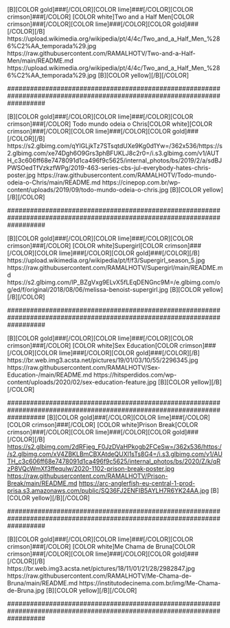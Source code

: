 


<channels>
<channel>
<name>[B][COLOR gold]###[/COLOR][COLOR lime]###[/COLOR][COLOR crimson]###[/COLOR] [COLOR white]Two and a Half Men[COLOR crimson]###[/COLOR][COLOR lime]###[/COLOR][COLOR gold]###[/COLOR][/B]</name>
<thumbnail>https://upload.wikimedia.org/wikipedia/pt/4/4c/Two_and_a_Half_Men_%286%C2%AA_temporada%29.jpg</thumbnail>
<externallink>https://raw.githubusercontent.com/RAMALHOTV/Two-and-a-Half-Men/main/README.md</externallink>
<fanart>https://upload.wikimedia.org/wikipedia/pt/4/4c/Two_and_a_Half_Men_%286%C2%AA_temporada%29.jpg</fanart>
<info>[B][COLOR yellow][/B][/COLOR]</info>
 
##########################################################################################################################

<channels>
<channel>
<name>[B][COLOR gold]###[/COLOR][COLOR lime]###[/COLOR][COLOR crimson]###[/COLOR] Todo mundo odeia o Chris[COLOR white][COLOR crimson]###[/COLOR][COLOR lime]###[/COLOR][COLOR gold]###[/COLOR][/B]</name>
<thumbnail>https://s2.glbimg.com/qYlGLjkTz7STsqtdUXe9Kg0d1Yw=/362x536/https://s2.glbimg.com/xe74Dgh6O9Grs3phBFUKLJ8c2r0=/i.s3.glbimg.com/v1/AUTH_c3c606ff68e7478091d1ca496f9c5625/internal_photos/bs/2019/2/a/sdBJPWSOedTfVzkzfWPg/2019-463-series-cbs-jul-everybody-hates-chris-poster.jpg</thumbnail>
<externallink>https://raw.githubusercontent.com/RAMALHOTV/Todo-mundo-odeia-o-Chris/main/README.md</externallink>
<fanart>https://cinepop.com.br/wp-content/uploads/2019/09/todo-mundo-odeia-o-chris.jpg</fanart>
<info>[B][COLOR yellow][/B][/COLOR]</info>
 
##########################################################################################################################


<channels>
<channel>
<name>[B][COLOR gold]###[/COLOR][COLOR lime]###[/COLOR][COLOR crimson]###[/COLOR] [COLOR white]Supergirl[COLOR crimson]###[/COLOR][COLOR lime]###[/COLOR][COLOR gold]###[/COLOR][/B]</name>
<thumbnail>https://upload.wikimedia.org/wikipedia/pt/f/f3/Supergirl_season_5.jpg</thumbnail>
<externallink>https://raw.githubusercontent.com/RAMALHOTV/Supergirl/main/README.md</externallink>
<fanart>https://s2.glbimg.com/IP_BZgVxg9ELvX5fLEqDENGnc9M=/e.glbimg.com/og/ed/f/original/2018/08/06/melissa-benoist-supergirl.jpg</fanart>
<info>[B][COLOR yellow][/B][/COLOR]</info>
 
##########################################################################################################################

<channels>
<channel>
<name>[B][COLOR gold]###[/COLOR][COLOR lime]###[/COLOR][COLOR crimson]###[/COLOR] [COLOR white]Sex Education[COLOR crimson]###[/COLOR][COLOR lime]###[/COLOR][COLOR gold]###[/COLOR][/B]</name>
<thumbnail>https://br.web.img3.acsta.net/pictures/19/01/03/10/55/2296345.jpg</thumbnail>
<externallink>https://raw.githubusercontent.com/RAMALHOTV/Sex-Education-/main/README.md</externallink>
<fanart>https://hitsperdidos.com/wp-content/uploads/2020/02/sex-education-feature.jpg</fanart>
<info>[B][COLOR yellow][/B][/COLOR]</info>
 
##########################################################################################################################
<channels>
<channel>
<name>[B][COLOR gold]###[/COLOR][COLOR lime]###[/COLOR][COLOR crimson]###[/COLOR] [COLOR white]Prison Break[COLOR crimson]###[/COLOR][COLOR lime]###[/COLOR][COLOR gold]###[/COLOR][/B]</name>
<thumbnail>https://s2.glbimg.com/2dRFjeg_F0JzDVaHPkogb2FCeSw=/362x536/https://s2.glbimg.com/xV4ZBKLBmCBXAtdeQUXl1sTs8G4=/i.s3.glbimg.com/v1/AUTH_c3c606ff68e7478091d1ca496f9c5625/internal_photos/bs/2020/Z/k/qRzP8VQcWmXf3ffequlw/2020-1102-prison-break-poster.jpg</thumbnail>
<externallink>https://raw.githubusercontent.com/RAMALHOTV/Prison-Break/main/README.md</externallink>
<fanart>https://arc-anglerfish-eu-central-1-prod-prisa.s3.amazonaws.com/public/SQ36FJ2ENFIB5AYLH7R6YK24AA.jpg</fanart>
<info>[B][COLOR yellow][/B][/COLOR]</info>
 
##########################################################################################################################

<channels>
<channel>
<name>[B][COLOR gold]###[/COLOR][COLOR lime]###[/COLOR][COLOR crimson]###[/COLOR] [COLOR white]Me Chama de Bruna[COLOR crimson]###[/COLOR][COLOR lime]###[/COLOR][COLOR gold]###[/COLOR][/B]</name>
<thumbnail>https://br.web.img3.acsta.net/pictures/18/11/01/21/28/2982847.jpg</thumbnail>
<externallink>https://raw.githubusercontent.com/RAMALHOTV/Me-Chama-de-Bruna/main/README.md</externallink>
<fanart>https://institutodecinema.com.br/img/Me-Chama-de-Bruna.jpg</fanart>
<info>[B][COLOR yellow][/B][/COLOR]</info>
 
##########################################################################################################################






